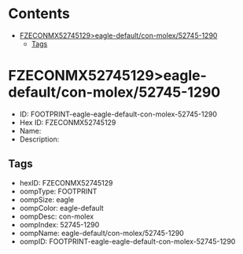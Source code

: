 



Contents
========

* [FZECONMX52745129>eagle-default/con-molex/52745-1290](#fzeconmx52745129eagle-defaultcon-molex52745-1290)
	* [Tags](#tags)

# FZECONMX52745129>eagle-default/con-molex/52745-1290

- ID: FOOTPRINT-eagle-eagle-default-con-molex-52745-1290
- Hex ID: FZECONMX52745129
- Name: 
- Description: 

## Tags

- hexID: FZECONMX52745129
- oompType: FOOTPRINT
- oompSize: eagle
- oompColor: eagle-default
- oompDesc: con-molex
- oompIndex: 52745-1290
- oompName: eagle-default/con-molex/52745-1290
- oompID: FOOTPRINT-eagle-eagle-default-con-molex-52745-1290
